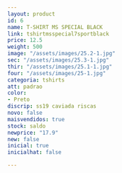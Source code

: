```yaml
---
layout: product
id: 6
name: T-SHIRT MS SPECIAL BLACK
link: tshirtmsspecial7sportblack
price: 12.5
weight: 500
image: "/assets/images/25.2-1.jpg"
sec: "/assets/images/25.3-1.jpg"
thir: "/assets/images/25.1-1.jpg"
four: "/assets/images/25-1.jpg"
categoria: tshirts
att: padrao
color:
- Preto
discrip: ss19 caviada riscas
novo: false
maisvendidos: true
stock: saldo
newprice: "17.9"
new: false
inicial: true
inicialhat: false

---
```

